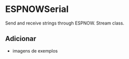 # ESPNOWSerial
Send and receive strings through ESPNOW. Stream class.


## Adicionar
- imagens de exemplos